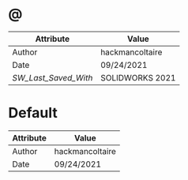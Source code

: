 # @
| Attribute | Value |
| ---  | ---     |
| Author | hackmancoltaire |
| Date | 09/24/2021 |
| _SW_Last_Saved_With_ | SOLIDWORKS 2021 |
# Default
| Attribute | Value |
| ---  | ---     |
| Author | hackmancoltaire |
| Date | 09/24/2021 |
